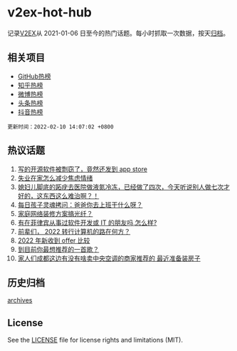 # v2ex-hot-hub

 记录[V2EX](https://www.v2ex.com/)从 2021-01-06 日至今的热门话题。每小时抓取一次数据，按天[归档](archives)。
 
 ## 相关项目

- [GitHub热榜](https://github.com/snaildev/github-hot-hub)
- [知乎热榜](https://github.com/snaildev/zhihu-hot-hub)
- [微博热榜](https://github.com/snaildev/weibo-hot-hub)
- [头条热榜](https://github.com/snaildev/toutiao-hot-hub)
- [抖音热榜](https://github.com/snaildev/douyin-hot-hub)


 `更新时间：2022-02-10 14:07:02 +0800`

## 热议话题

1. [写的开源软件被剽窃了，竟然还发到 app store](https://www.v2ex.com/t/832755)
1. [失业在家怎么减少焦虑情绪](https://www.v2ex.com/t/832840)
1. [媳妇儿脚底的跖疣去医院做液氮冷冻，已经做了四次，今天听说别人做七次才好的，这东西这么难治啊？！](https://www.v2ex.com/t/832826)
1. [每日孩子灵魂拷问：爸爸你去上班干什么呀？](https://www.v2ex.com/t/832681)
1. [家庭网络装修方案搞光纤？](https://www.v2ex.com/t/832702)
1. [有在菲律宾从事过软件开发或 IT 的朋友吗,怎么样?](https://www.v2ex.com/t/832690)
1. [前辈们， 2022 转行计算机的路在何方？](https://www.v2ex.com/t/832829)
1. [2022 年新收到 offer 比较](https://www.v2ex.com/t/832817)
1. [到目前你最想推荐的一首歌？](https://www.v2ex.com/t/832863)
1. [家人们成都这边有没有啥卖中央空调的商家推荐的 最近准备装房子](https://www.v2ex.com/t/832712)

## 历史归档

[archives](archives)

## License

See the [LICENSE](LICENSE) file for license rights and limitations (MIT).
